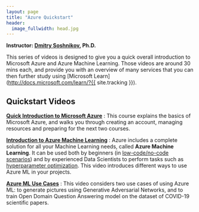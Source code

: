```yaml
---
layout: page
title: "Azure Quickstart"
header:
  image_fullwidth: head.jpg
---
```


**Instructor: [Dmitry Soshnikov](/about/#shwars), Ph.D.**

This series of videos is designed to give you a quick overall introduction to Microsoft Azure and Azure Machine Learning. Those videos are around 30 mins each, and provide you with an overview of many services that you can then further study using [Microsoft Learn](http://docs.microsoft.com/learn/?{{ site.tracking }}).

## Quickstart Videos

**[Quick Introduction to Microsoft Azure](intro)**
: This course explains the basics of Microsoft Azure, and walks you through creating an account, managing resources and preparing for the next two courses.

**[Introduction to Azure Machine Learning](azureml)**
: Azure includes a complete solution for all your Machine Learning needs, called **Azure Machine Learning**. It can be used both by beginners (in [low-code/no-code scenarios](https://soshnikov.com/azure/how-to-learn-data-science-without-coding/)) and by experienced Data Scientists to perform tasks such as [hyperparameter optimization](https://soshnikov.com/azure/using-azureml-for-hyperparameter-optimization/). This video introduces different ways to use Azure ML in your projects.

**[Azure ML Use Cases](azureml-cases)**
: This video considers two use cases of using Azure ML: to generate pictures using Generative Adversarial Networks, and to train Open Domain Question Answering model on the dataset of COVID-19 scientific papers. 

